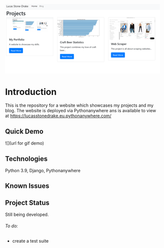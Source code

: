 ![](projects/static/img/projects2.png)
# Introduction

This is the repository for a website which showcases my projects and my blog. The website is deployed via Pythonanywhere ans is available to view at https://lucasstonedrake.eu.pythonanywhere.com/  
 

## Quick Demo

![](url for gif demo)

## Technologies

Python 3.9, Django, Pythonanywhere

## Known Issues



## Project Status

Still being developed. 

###### To do:
- create a test suite







